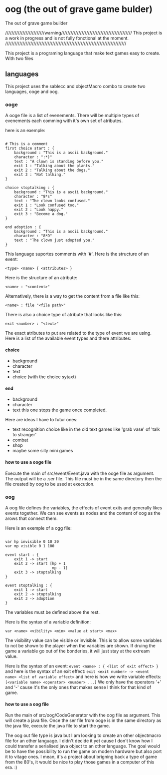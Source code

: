 # oog (the out of grave game bulder)
The out of grave game builder

/////////////////////////warning/////////////////////////////////////////////
This project is a work in progress and is not fully fonctional at the moment.
/////////////////////////////////////////////////////////////////////////////

This project is a programing language that make text games easy to create.
With two files 

## languages

This project uses the sablecc and objectMacro combo to create two languages, ooge and oog. 

### ooge

A ooge file is a list of evenements. There will be multiple types of evenements each comming with it's own set of atributes.

here is an exemple:

``` 

# This is a comment
first choice start : {
    background : "This is a ascii background."
    character : ":*)"
    text : "A clown is standing before you."
    exit 1 : "Talking about the plants."
    exit 2 : "Talking about the dogs."
    exit 3 : "Not talking."
}

choice stoptalking : {
    background : "This is a ascii background."
    character : "8*s"
    text : "The clown looks confused."
    exit 1 : "Look confused too."
    exit 2 : "Look happy."
    exit 3 : "Become a dog."
}

end adoption : {
    background : "This is a ascii background."
    character : "8*D"
    text : "The clown just adopted you."
}

```

This language suportes comments with '#'.
Here is the structure of an event:

`<type> <name> { <attributes> }`

Here is the structure of an atribute:

`<name> : "<content>"`

Alternatively, there is a way to get the content from a file like this:

`<name> : file "<file path>"`

There is also a choice type of atribute that looks like this:

`exit <number> : "<text>"`


The exact atributes to put are related to the type of event we are using. Here is a list of the available event types and there attributes:
#### choice
- background
- character
- text
- choice (with the choice sytaxt)

#### end
- background
- character
- text
this one stops the game once completed.

Here are ideas I have to futur ones:
- text recognition choice like in the old text games like 'grab vase' of 'talk to stranger'
- combat
- shop
- maybe some silly mini games

#### how to use a ooge file
Execute the main of src/event/Event.java with the ooge file as argument. The output will be a .ser file. This file must be in the same directory then the file created by oog to be used at execution.

### oog

A oog file defines the variables, the effects of event exits and generally likes events together.
We can see events as nodes and the content of oog as the arows that connect them.

Here is an exemple of a ogg file:

```

var hp invisible 0 10 20
var mp visible 0 1 100

event start : {
    exit 1 -> start
    exit 2 -> start [hp + 1
                     mp - 1]
    exit 3 -> stoptalking
}

event stoptalking : {
    exit 1 -> start
    exit 2 -> stoptalking
    exit 3 -> adoption
}

```

The variables must be defined above the rest.

Here is the syntax of a variable definition:

`var <name> <vibility> <min> <value at start> <max>`

The visibility value can be visible or invisible. This is to allow some variables to not be shown to the player when the variables are shown.
If druing the game a variable go out of the bonderies, it will just stay at the extream value.

Here is the syntax of an event:
` event <name> : { <list of exit effect> } `
and here is the syntax of an exit effect:
` exit <exit number> -> <event name> <list of variable effect> `
and here is how we write variable effects:
` [<variable name> <operator> <number> ...] `
We only have the operators '+' and '-' cause it's the only ones that makes sense I think for that kind of game.

#### how to use a oog file

Run the main of src/oog/CodeGenerator with the oog file as argument.
This will create a java file. Once the ser file from ooge is in the same directory as the java file, execute the java file to start the game.

The oog out file type is java but I am looking to create an other objectmacro file for an other language. I didn't decide it yet cause I don't know how I could transfer a serialised java object to an other language. The goal would be to have the possibility to run the game on modern hardware but also port it to vitage ones. I mean, it's a project about brigning back a type of game from the 80's, it would be nice to play those games in a computer of this era. :)